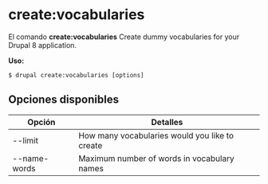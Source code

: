 # create:vocabularies
El comando **create:vocabularies** Create dummy vocabularies for your Drupal 8 application.

**Uso:**
```
$ drupal create:vocabularies [options] 
```

## Opciones disponibles
Opción | Detalles
-------|-------------
--limit | How many vocabularies would you like to create
--name-words | Maximum number of words in vocabulary names
